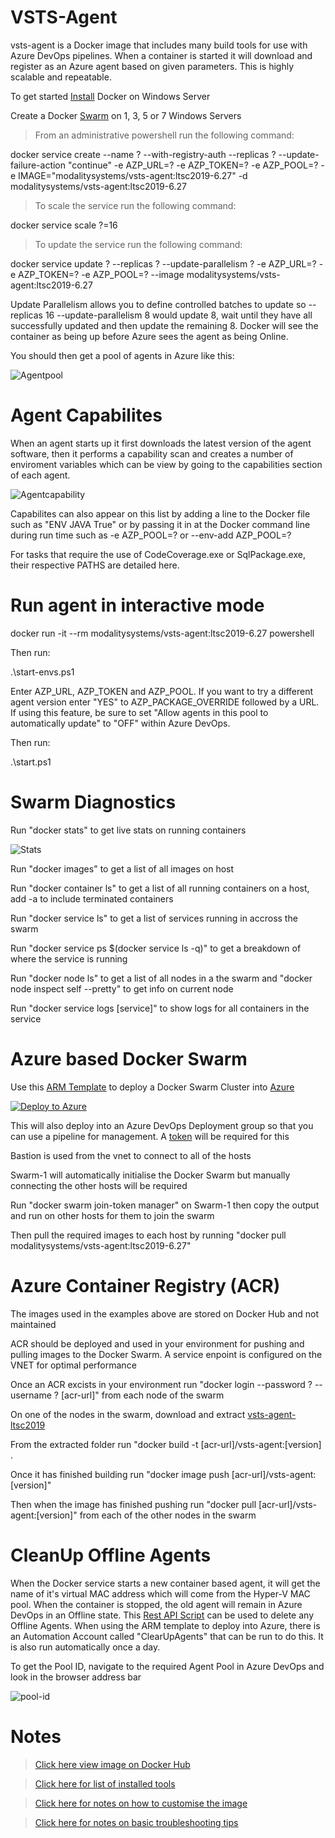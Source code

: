 # VSTS-Agent

vsts-agent is a Docker image that includes many build tools for use with Azure DevOps pipelines. When a container is started it will download and register as an Azure agent based on given parameters. This is highly scalable and repeatable.

To get started [Install](https://docs.docker.com/install/windows/docker-ee/) Docker on Windows Server

Create a Docker [Swarm](https://docs.docker.com/engine/swarm/swarm-tutorial/create-swarm/) on 1, 3, 5 or 7 Windows Servers

>From an administrative powershell run the following command:

docker service create --name ? --with-registry-auth --replicas ? --update-failure-action "continue" -e AZP_URL=? -e AZP_TOKEN=? -e AZP_POOL=? -e IMAGE="modalitysystems/vsts-agent:ltsc2019-6.27" -d modalitysystems/vsts-agent:ltsc2019-6.27

>To scale the service run the following command:

docker service scale ?=16

>To update the service run the following command:

docker service update ? --replicas ? --update-parallelism ? -e AZP_URL=? -e AZP_TOKEN=? -e AZP_POOL=? --image modalitysystems/vsts-agent:ltsc2019-6.27

Update Parallelism allows you to define controlled batches to update so --replicas 16 --update-parallelism 8 would update 8, wait until they have all successfully updated and then update the remaining 8. Docker will see the container as being up before Azure sees the agent as being Online.

You should then get a pool of agents in Azure like this:

![Agentpool](images/agentpool.png)

# Agent Capabilites

When an agent starts up it first downloads the latest version of the agent software, then it performs a capability scan and creates a number of enviroment variables which can be view by going to the capabilities section of each agent.

![Agentcapability](images/agentcapability.png)

Capabilites can also appear on this list by adding a line to the Docker file such as "ENV JAVA True" or by passing it in at the Docker command line during run time such as -e AZP_POOL=? or --env-add AZP_POOL=?

For tasks that require the use of CodeCoverage.exe or SqlPackage.exe, their respective PATHS are detailed here.

# Run agent in interactive mode

docker run -it --rm modalitysystems/vsts-agent:ltsc2019-6.27 powershell

Then run:

.\start-envs.ps1

Enter AZP_URL, AZP_TOKEN and AZP_POOL. 
If you want to try a different agent version enter "YES" to AZP_PACKAGE_OVERRIDE followed by a URL. If using this feature, be sure to set "Allow agents in this pool to automatically update" to "OFF" within Azure DevOps.

Then run:

.\start.ps1

# Swarm Diagnostics

Run "docker stats" to get live stats on running containers

![Stats](images/stats.png)

Run "docker images" to get a list of all images on host

Run "docker container ls" to get a list of all running containers on a host, add -a to include terminated containers

Run "docker service ls" to get a list of services running in accross the swarm

Run "docker service ps $(docker service ls -q)" to get a breakdown of where the service is running

Run "docker node ls" to get a list of all nodes in a the swarm and "docker node inspect self --pretty" to get info on current node

Run "docker service logs [service]" to show logs for all containers in the service

# Azure based Docker Swarm

Use this [ARM Template](mainTemplate.json) to deploy a Docker Swarm Cluster into [Azure](https://portal.azure.com/#create/Microsoft.Template)

[![Deploy to Azure](https://aka.ms/deploytoazurebutton)](https://portal.azure.com/#create/Microsoft.Template/uri/https%3A%2F%2Fraw.githubusercontent.com%2Fmodalitysystems%2Fvsts-agent%2Fmaster%2FmainTemplate.json)

This will also deploy into an Azure DevOps Deployment group so that you can use a pipeline for management. A [token](https://docs.microsoft.com/en-us/azure/devops/organizations/accounts/use-personal-access-tokens-to-authenticate?view=azure-devops&tabs=Windows) will be required for this

Bastion is used from the vnet to connect to all of the hosts

Swarm-1 will automatically initialise the Docker Swarm but manually connecting the other hosts will be required

Run "docker swarm join-token manager" on Swarm-1 then copy the output and run on other hosts for them to join the swarm

Then pull the required images to each host by running "docker pull modalitysystems/vsts-agent:ltsc2019-6.27"

# Azure Container Registry (ACR)

The images used in the examples above are stored on Docker Hub and not maintained
  
ACR should be deployed and used in your environment for pushing and pulling images to the Docker Swarm. A service enpoint is configured on the VNET for optimal performance

Once an ACR excists in your environment run "docker login --password ? --username ? [acr-url]" from each node of the swarm

On one of the nodes in the swarm, download and extract [vsts-agent-ltsc2019](https://github.com/modalitysystems/vsts-agent/releases/tag/ltsc2019)

From the extracted folder run "docker build -t [acr-url]/vsts-agent:[version] .

Once it has finished building run "docker image push [acr-url]/vsts-agent:[version]"

Then when the image has finished pushing run "docker pull [acr-url]/vsts-agent:[version]" from each of the other nodes in the swarm

# CleanUp Offline Agents

When the Docker service starts a new container based agent, it will get the name of it's virtual MAC address which will come from the Hyper-V MAC pool. When the container is stopped, the old agent will remain in Azure DevOps in an Offline state. This [Rest API Script](scripts/ClearUpAgents.ps1) can be used to delete any Offline Agents. When using the ARM template to deploy into Azure, there is an Automation Account called "ClearUpAgents" that can be run to do this. It is also run automatically once a day.

To get the Pool ID, navigate to the required Agent Pool in Azure DevOps and look in the browser address bar

![pool-id](images/pool-id.png)

# Notes

>[Click here view image on Docker Hub](https://hub.docker.com/r/modalitysystems/vsts-agent)

>[Click here for list of installed tools](tools.md)

>[Click here for notes on how to customise the image](customise.md)

>[Click here for notes on basic troubleshooting tips](troubleshoot.md)
